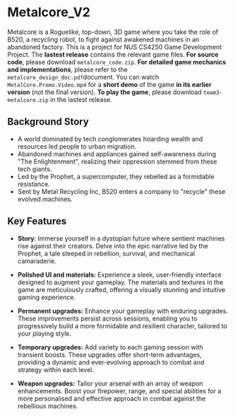 # Metalcore_V2
Metalcore is a Roguelike, top-down, 3D game where you take the role of B520, a recycling robot, to fight against awakened machines in an abandoned factory. This is a project for NUS CS4250 Game Development Project. The **lastest release** contains the relevant game files. **For source code**, please download `metalcore_code.zip`. **For detailed game mechanics and implementations**, please refer to the `metalcore_design_doc.pdf`document. You can watch `MetalCore.Promo.Video.mp4` for a **short demo** of the game **in its earlier version** (not the final version). **To play the game**, please download `team3-metalcore.zip` in the lastest release.

## Background Story
- A world dominated by tech conglomerates hoarding wealth and resources led people to urban migration. 
- Abandoned machines and appliances gained self-awareness during "The Enlightenment", realizing their oppression stemmed from these tech giants. 
- Led by the Prophet, a supercomputer, they rebelled as a formidable resistance. 
- Sent by Metal Recycling Inc, B520 enters a company to "recycle" these evolved machines.

## Key Features
- **Story**: 
Immerse yourself in a dystopian future where sentient machines rise against their creators. Delve into the epic narrative led by the Prophet, a tale steeped in rebellion, survival, and mechanical camaraderie.

- **Polished UI and materials:**
Experience a sleek, user-friendly interface designed to augment your gameplay. The materials and textures in the game are meticulously crafted, offering a visually stunning and intuitive gaming experience.

- **Permanent upgrades:**
Enhance your gameplay with enduring upgrades. These improvements persist across sessions, enabling you to progressively build a more formidable and resilient character, tailored to your playing style.

- **Temporary upgrades:**
Add variety to each gaming session with transient boosts. These upgrades offer short-term advantages, providing a dynamic and ever-evolving approach to combat and strategy within each level.

- **Weapon upgrades:**
Tailor your arsenal with an array of weapon enhancements. Boost your firepower, range, and special abilities for a more personalised and effective approach in combat against the rebellious machines.
